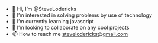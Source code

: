 - 👋 Hi, I’m @SteveLodericks
- 👀 I’m interested in solving problems by use of technology 
- 🌱 I’m currently learning javascript
- 💞️ I’m looking to collaborate on any cool projects
- 📫 How to reach me stevelodericks@gmail.com

<!---
SteveLodericks/SteveLodericks is a ✨ special ✨ repository because its `README.md` (this file) appears on your GitHub profile.
You can click the Preview link to take a look at your changes.
--->
